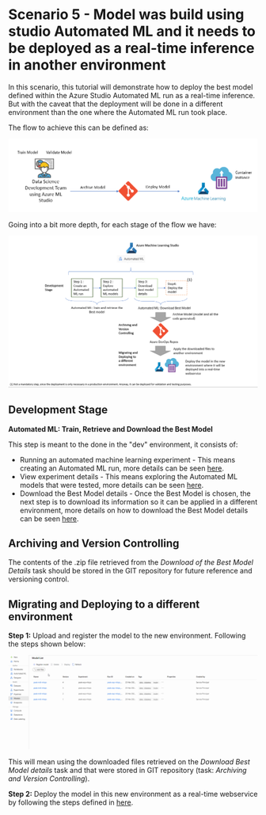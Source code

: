 # Scenario 5 - Model was build using studio Automated ML and it needs to be deployed as a real-time inference in another environment

In this scenario, this tutorial will demonstrate how to deploy the best model defined within the Azure Studio Automated ML run as a real-time inference. But with the caveat that the deployment will be done in a different environment than the one where the Automated ML run took place.

The flow to achieve this can be defined as:

<p align="center">
  <img src="../Images/devops2c.png">
</p>

Going into a bit more depth, for each stage of the flow we have:

![](../Images/devops_autmoml1.png)

## Development Stage

**Automated ML: Train, Retrieve and Download the Best Model** 

This step is meant to the done in the "dev" environment, it consists of:

* Running an automated machine learning experiment - This means creating an Automated ML run, more details can be seen [here](../Documents/Automated-ML.md#New-AutomatedML-Run).
* View experiment details - This means exploring the Automated ML models that were tested, more details can be seen [here](../Documents/Automated-ML.md#Explore-AutomatedML-Models).
* Download the Best Model details - Once the Best Model is chosen, the next step is to download its information so it can be applied in a different environment, more details on how to download the Best Model details can be seen [here](../Documents/Automated-ML.md#Download-AutomatedML-Model).

## Archiving and Version Controlling

The contents of the .zip file retrieved from the _Download of the Best Model Details_ task should be stored in the GIT repository for future reference and versioning control. 

## Migrating and Deploying to a different environment

**Step 1:** Upload and register the model to the new environment. Following the steps shown below:

![](../Images/devops2d.gif)

This will mean using the downloaded files retrieved on the _Download Best Model details_ task and that were stored in GIT repository (task: _Archiving and Version Controlling_).

**Step 2:** Deploy the model in this new environment as a real-time webservice by following the steps defined in [here](../Documents/Automated-ML.md#Deploy-AutomatedML-Model).
